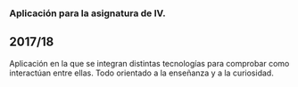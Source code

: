 ### Aplicación para la asignatura de IV.
## 2017/18

Aplicación en la que se integran distintas tecnologías para comprobar como interactúan entre ellas.
Todo orientado a la enseñanza y a la curiosidad.


